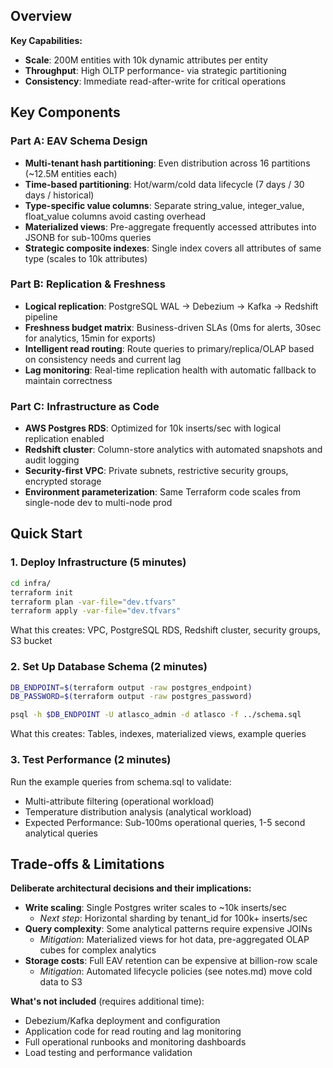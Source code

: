 ## Overview


**Key Capabilities:**
- **Scale**: 200M entities with 10k dynamic attributes per entity
- **Throughput**: High OLTP performance- via strategic partitioning
- **Consistency**: Immediate read-after-write for critical operations


## Key Components

### Part A: EAV Schema Design
- **Multi-tenant hash partitioning**: Even distribution across 16 partitions (~12.5M entities each)
- **Time-based partitioning**: Hot/warm/cold data lifecycle (7 days / 30 days / historical)
- **Type-specific value columns**: Separate string_value, integer_value, float_value columns avoid casting overhead
- **Materialized views**: Pre-aggregate frequently accessed attributes into JSONB for sub-100ms queries
- **Strategic composite indexes**: Single index covers all attributes of same type (scales to 10k attributes)

### Part B: Replication & Freshness

- **Logical replication**: PostgreSQL WAL → Debezium → Kafka → Redshift pipeline
- **Freshness budget matrix**: Business-driven SLAs (0ms for alerts, 30sec for analytics, 15min for exports)
- **Intelligent read routing**: Route queries to primary/replica/OLAP based on consistency needs and current lag
- **Lag monitoring**: Real-time replication health with automatic fallback to maintain correctness

### Part C: Infrastructure as Code

- **AWS Postgres RDS**: Optimized for 10k inserts/sec with logical replication enabled
- **Redshift cluster**: Column-store analytics with automated snapshots and audit logging
- **Security-first VPC**: Private subnets, restrictive security groups, encrypted storage
- **Environment parameterization**: Same Terraform code scales from single-node dev to multi-node prod

## Quick Start

### 1. Deploy Infrastructure (5 minutes)
```bash
cd infra/
terraform init                                    
terraform plan -var-file="dev.tfvars"             
terraform apply -var-file="dev.tfvars"           
```
What this creates: VPC, PostgreSQL RDS, Redshift cluster, security groups, S3 bucket

### 2. Set Up Database Schema (2 minutes)
```bash
DB_ENDPOINT=$(terraform output -raw postgres_endpoint)
DB_PASSWORD=$(terraform output -raw postgres_password)

psql -h $DB_ENDPOINT -U atlasco_admin -d atlasco -f ../schema.sql
```
What this creates: Tables, indexes, materialized views, example queries

### 3. Test Performance (2 minutes)
Run the example queries from schema.sql to validate:

- Multi-attribute filtering (operational workload)
- Temperature distribution analysis (analytical workload)
- Expected Performance: Sub-100ms operational queries, 1-5 second analytical queries

## Trade-offs & Limitations

**Deliberate architectural decisions and their implications:**

- **Write scaling**: Single Postgres writer scales to ~10k inserts/sec
  - *Next step*: Horizontal sharding by tenant_id for 100k+ inserts/sec
- **Query complexity**: Some analytical patterns require expensive JOINs
  - *Mitigation*: Materialized views for hot data, pre-aggregated OLAP cubes for complex analytics
- **Storage costs**: Full EAV retention can be expensive at billion-row scale
  - *Mitigation*: Automated lifecycle policies (see notes.md) move cold data to S3


**What's not included** (requires additional time):
- Debezium/Kafka deployment and configuration
- Application code for read routing and lag monitoring
- Full operational runbooks and monitoring dashboards
- Load testing and performance validation
